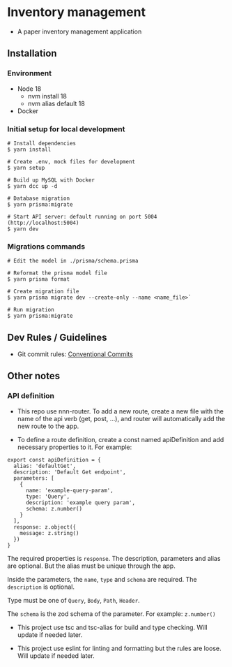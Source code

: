 # Inventory management

- A paper inventory management application

## Installation

### Environment

- Node 18
  - nvm install 18
  - nvm alias default 18
- Docker

### Initial setup for local development

```shell
# Install dependencies
$ yarn install

# Create .env, mock files for development
$ yarn setup

# Build up MySQL with Docker
$ yarn dcc up -d

# Database migration
$ yarn prisma:migrate

# Start API server: default running on port 5004 (http://localhost:5004)
$ yarn dev
```

### Migrations commands

```shell
# Edit the model in ./prisma/schema.prisma

# Reformat the prisma model file
$ yarn prisma format

# Create migration file
$ yarn prisma migrate dev --create-only --name <name_file>`

# Run migration
$ yarn prisma:migrate
```

## Dev Rules / Guidelines
- Git commit rules: [Conventional Commits](https://gist.github.com/azoom-y-ishii/09296c786bf9ea2b4868b6beb4f4c35b)

## Other notes

### API definition

- This repo use nnn-router. To add a new route, create a new file with the name of the api verb (get, post, ...), and router will automatically add the new route to the app.

- To define a route definition, create a const named apiDefinition and add necessary properties to it. For example:

```
export const apiDefinition = {
  alias: 'defaultGet',
  description: 'Default Get endpoint',
  parameters: [
    {
      name: 'example-query-param',
      type: 'Query',
      description: 'example query param',
      schema: z.number()
    }
  ],
  response: z.object({
    message: z.string()
  })
}
```

The required properties is `response`. The description, parameters and alias are optional. But the alias must be unique through the app.

Inside the parameters, the `name`, `type` and `schema` are required. The `description` is optional.

Type must be one of `Query`, `Body`, `Path`, `Header`.

The `schema` is the zod schema of the parameter. For example: `z.number()`

- This project use tsc and tsc-alias for build and type checking. Will update if needed later.

- This project use eslint for linting and formatting but the rules are loose. Will update if needed later.
